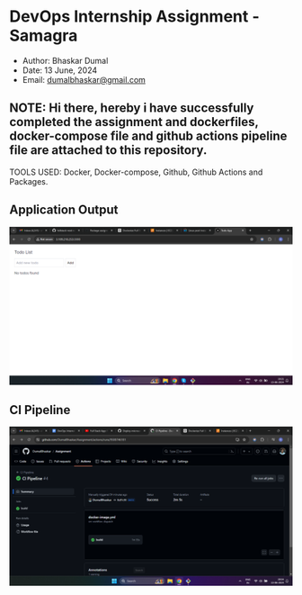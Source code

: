 # DevOps Internship Assignment - Samagra

* Author: Bhaskar Dumal
* Date: 13 June, 2024
* Email: dumalbhaskar@gmail.com

## NOTE: Hi there, hereby i have successfully completed the assignment and dockerfiles, docker-compose file and github actions pipeline file are attached to this repository.

TOOLS USED: Docker, Docker-compose, Github, Github Actions and Packages.

## Application Output
![output](output.png)

## CI Pipeline
![ci pipeline](ci.png)
